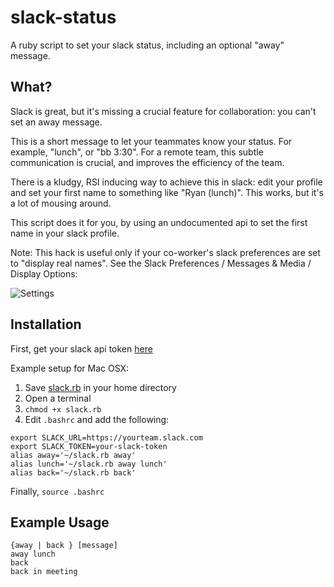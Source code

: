 # slack-status
A ruby script to set your slack status, including an optional "away" message.

## What?
Slack is great, but it's missing a crucial feature for collaboration: you can't set an away message.

This is a short message to let your teammates know your status. For example, "lunch", or "bb 3:30". For a remote team, this subtle communication is crucial, and improves the efficiency of the team.

There is a kludgy, RSI inducing way to achieve this in slack: edit your profile and set your first name to something like "Ryan (lunch)". This works, but it's a lot of mousing around.

This script does it for you, by using an undocumented api to set the first name in your slack profile.

Note: This hack is useful only if your co-worker's slack preferences are set to "display real names". See the Slack Preferences / Messages & Media / Display Options:

![Settings](https://raw.githubusercontent.com/rydama/slack-status/master/slack-settings.png)


## Installation

First, get your slack api token [here](https://api.slack.com/docs/oauth-test-tokens)

Example setup for Mac OSX:

1. Save [slack.rb](https://raw.githubusercontent.com/rydama/slack-status/master/slack.rb) in your home directory
2. Open a terminal
3. `chmod +x slack.rb`
4. Edit `.bashrc` and add the following:
```
export SLACK_URL=https://yourteam.slack.com
export SLACK_TOKEN=your-slack-token
alias away='~/slack.rb away'
alias lunch='~/slack.rb away lunch'
alias back='~/slack.rb back'
```

Finally, `source .bashrc`

## Example Usage

```
{away | back } [message]
away lunch
back
back in meeting
```
